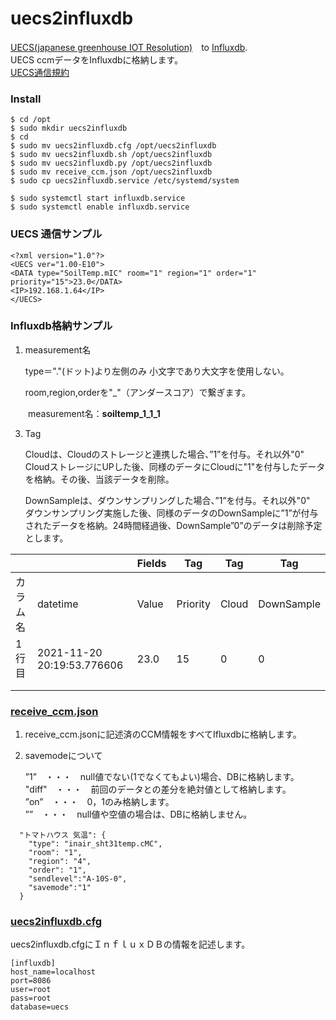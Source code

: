 # uecs2influxdb
[UECS(japanese greenhouse IOT Resolution)](https://uecs.jp/)　to [Influxdb](https://www.influxdata.com/).  
UECS ccmデータをInfluxdbに格納します。  
[UECS通信規約](https://uecs.jp/uecs/kiyaku/UECSStandard100_E10.pdf)

### Install
```
$ cd /opt  
$ sudo mkdir uecs2influxdb  
$ cd 
$ sudo mv uecs2influxdb.cfg /opt/uecs2influxdb
$ sudo mv uecs2influxdb.sh /opt/uecs2influxdb
$ sudo mv uecs2influxdb.py /opt/uecs2influxdb
$ sudo mv receive_ccm.json /opt/uecs2influxdb
$ sudo cp uecs2influxdb.service /etc/systemd/system

$ sudo systemctl start influxdb.service
$ sudo systemctl enable influxdb.service
```

### UECS 通信サンプル

```
<?xml version="1.0"?> 
<UECS ver="1.00-E10"> 
<DATA type="SoilTemp.mIC" room="1" region="1" order="1" priority="15">23.0</DATA> 
<IP>192.168.1.64</IP> 
</UECS>
```

### Influxdb格納サンプル

1. measurement名

   type＝"."(ドット)より左側のみ 小文字であり大文字を使用しない。

   room,region,orderを"_"（アンダースコア）で繋ぎます。

　　measurement名：**soiltemp_1_1_1**

3. Tag

   Cloudは、Cloudのストレージと連携した場合、”1”を付与。それ以外"0"  
   CloudストレージにUPした後、同様のデータにCloudに"1"を付与したデータを格納。その後、当該データを削除。

   DownSampleは、ダウンサンプリングした場合、”1”を付与。それ以外"0"  
   ダウンサンプリング実施した後、同様のデータのDownSampleに”1”が付与されたデータを格納。24時間経過後、DownSample”0”のデータは削除予定とします。

|          |                            | Fields   | Tag      | Tag   | Tag        |
| -------- | -------------------------- | ----- | -------- | ----- | ---------- |
| カラム名 | datetime                   | Value | Priority | Cloud | DownSample |
| 1行目      | 2021-11-20 20:19:53.776606 | 23.0  | 15       | 0     | 0          |
|          |                            |       |          |       |            |
|          |                            |       |          |       |            |


### [receive_ccm.json](https://github.com/y-ookuma/uecs2influxdb/blob/main/receive_ccm.json)

1. receive_ccm.jsonに記述済のCCM情報をすべてIfluxdbに格納します。

2. savemodeについて

   ”1”　・・・　null値でない(1でなくてもよい)場合、DBに格納します。  
   "diff"　・・・　前回のデータとの差分を絶対値として格納します。  
   ”on”　・・・　0，1のみ格納します。  
   ””　・・・　null値や空値の場合は、DBに格納しません。  

```
  "トマトハウス 気温": {
    "type": "inair_sht31temp.cMC",
    "room": "1",
    "region": "4",
    "order": "1",
    "sendlevel":"A-10S-0",
    "savemode":"1"
  }
```



### [uecs2influxdb.cfg](https://github.com/y-ookuma/uecs2influxdb/blob/main/uecs2influxdb.cfg)

uecs2influxdb.cfgにＩｎｆｌｕｘＤＢの情報を記述します。

```
[influxdb]
host_name=localhost
port=8086
user=root
pass=root
database=uecs
```


